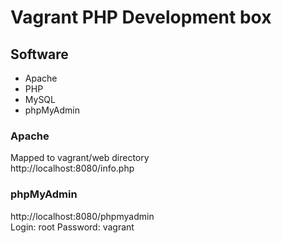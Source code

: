# Vagrant PHP Development box

## Software

* Apache
* PHP
* MySQL
* phpMyAdmin

### Apache
Mapped to vagrant/web directory  
http://localhost:8080/info.php

### phpMyAdmin
http://localhost:8080/phpmyadmin  
Login: root
Password: vagrant
